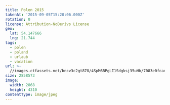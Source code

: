 ```yaml
---
title: Polen 2015
takenAt: '2015-09-05T15:20:06.000Z'
rotation: 0
license: Attribution-NoDerivs License
geo:
  lat: 54.147666
  lng: 21.744
tags:
  - polen
  - poland
  - urlaub
  - vacation
url: >-
  //images.ctfassets.net/bncv3c2gt878/4SpM6BPgLI1Sdgksj35uHb/7083e0fcad19e4fce88a2ecc55de7b47/polen-2015_25324809594_o
size: 2858573
image:
  width: 2868
  height: 4310
contentType: image/jpeg
---
```



